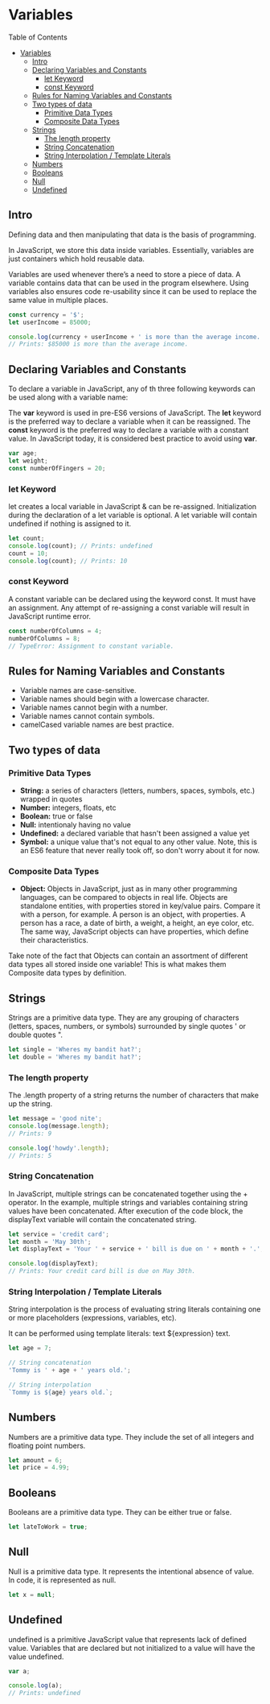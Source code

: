 # Variables

Table of Contents

- [Variables](#variables)
  - [Intro](#intro)
  - [Declaring Variables and Constants](#declaring-variables-and-constants)
    - [let Keyword](#let-keyword)
    - [const Keyword](#const-keyword)
  - [Rules for Naming Variables and Constants](#rules-for-naming-variables-and-constants)
  - [Two types of data](#two-types-of-data)
    - [Primitive Data Types](#primitive-data-types)
    - [Composite Data Types](#composite-data-types)
  - [Strings](#strings)
    - [The length property](#the-length-property)
    - [String Concatenation](#string-concatenation)
    - [String Interpolation / Template Literals](#string-interpolation--template-literals)
  - [Numbers](#numbers)
  - [Booleans](#booleans)
  - [Null](#null)
  - [Undefined](#undefined)

## Intro

Defining data and then manipulating that data is the basis of programming.

In JavaScript, we store this data inside variables. Essentially, variables are just containers which hold reusable data.

Variables are used whenever there’s a need to store a piece of data. A variable contains data that can be used in the program elsewhere. Using variables also ensures code re-usability since it can be used to replace the same value in multiple places.

```javascript
const currency = '$';
let userIncome = 85000;

console.log(currency + userIncome + ' is more than the average income.');
// Prints: $85000 is more than the average income.
```

## Declaring Variables and Constants

To declare a variable in JavaScript, any of th three following keywords can be used along with a variable name:

The **var** keyword is used in pre-ES6 versions of JavaScript. The **let** keyword is the preferred way to declare a variable when it can be reassigned. The **const** keyword is the preferred way to declare a variable with a constant value. In JavaScript today, it is considered best practice to avoid using **var**.

```javascript
var age;
let weight;
const numberOfFingers = 20;
```

### let Keyword

let creates a local variable in JavaScript & can be re-assigned. Initialization during the declaration of a let variable is optional. A let variable will contain undefined if nothing is assigned to it.

```javascript
let count;
console.log(count); // Prints: undefined
count = 10;
console.log(count); // Prints: 10
```

### const Keyword

A constant variable can be declared using the keyword const. It must have an assignment. Any attempt of re-assigning a const variable will result in JavaScript runtime error.

```javascript
const numberOfColumns = 4;
numberOfColumns = 8;
// TypeError: Assignment to constant variable.
```

## Rules for Naming Variables and Constants

- Variable names are case-sensitive.
- Variable names should begin with a lowercase character.
- Variable names cannot begin with a number.
- Variable names cannot contain symbols.
- camelCased variable names are best practice.

## Two types of data

### Primitive Data Types

- **String:** a series of characters (letters, numbers, spaces, symbols, etc.) wrapped in quotes
- **Number:** integers, floats, etc
- **Boolean:** true or false
- **Null:** intentionaly having no value
- **Undefined:** a declared variable that hasn't been assigned a value yet
- **Symbol:** a unique value that's not equal to any other value. Note, this is an ES6 feature that never really took off, so don't worry about it for now.

### Composite Data Types

- **Object:** Objects in JavaScript, just as in many other programming languages, can be compared to objects in real life. Objects are standalone entities, with properties stored in key/value pairs. Compare it with a person, for example. A person is an object, with properties. A person has a race, a date of birth, a weight, a height, an eye color, etc. The same way, JavaScript objects can have properties, which define their characteristics.

Take note of the fact that Objects can contain an assortment of different data types all stored inside one variable! This is what makes them Composite data types by definition.

## Strings

Strings are a primitive data type. They are any grouping of characters (letters, spaces, numbers, or symbols) surrounded by single quotes ' or double quotes ".

```javascript
let single = 'Wheres my bandit hat?';
let double = 'Wheres my bandit hat?';
```

### The length property

The .length property of a string returns the number of characters that make up the string.

```javascript
let message = 'good nite';
console.log(message.length);
// Prints: 9

console.log('howdy'.length);
// Prints: 5
```

### String Concatenation

In JavaScript, multiple strings can be concatenated together using the + operator. In the example, multiple strings and variables containing string values have been concatenated. After execution of the code block, the displayText variable will contain the concatenated string.

```javascript
let service = 'credit card';
let month = 'May 30th';
let displayText = 'Your ' + service + ' bill is due on ' + month + '.';

console.log(displayText);
// Prints: Your credit card bill is due on May 30th.
```

### String Interpolation / Template Literals

String interpolation is the process of evaluating string literals containing one or more placeholders (expressions, variables, etc).

It can be performed using template literals: text ${expression} text.

```javascript
let age = 7;

// String concatenation
'Tommy is ' + age + ' years old.';

// String interpolation
`Tommy is ${age} years old.`;
```

## Numbers

Numbers are a primitive data type. They include the set of all integers and floating point numbers.

```javascript
let amount = 6;
let price = 4.99;
```

## Booleans

Booleans are a primitive data type. They can be either true or false.

```javascript
let lateToWork = true;
```

## Null

Null is a primitive data type. It represents the intentional absence of value. In code, it is represented as null.

```javascript
let x = null;
```

## Undefined

undefined is a primitive JavaScript value that represents lack of defined value. Variables that are declared but not initialized to a value will have the value undefined.

```javascript
var a;

console.log(a);
// Prints: undefined
```
